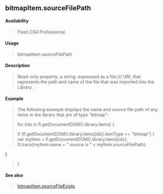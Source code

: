 ## bitmapItem.sourceFilePath

#### Availability

> Flash CS4 Professional.

#### Usage

> bitmapItem.sourceFilePath

#### Description

> Read-only property; a string, expressed as a file:/// URI, that represents the path and name of the file that was imported into the Library.

#### Example

> The following example displays the name and source file path of any items in the library that are of type "bitmap":
>
> for (idx in fl.getDocumentDOM().library.items) {
>
> if (fl.getDocumentDOM().library.items\[idx\].itemType == "bitmap") { var myItem = fl.getDocumentDOM().library.items\[idx\]; fl.trace(myItem.name + " source is " + myItem.sourceFilePath);

}

> }

#### See also

> [bitmapItem.sourceFileExists](#_bookmark60)
